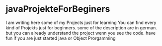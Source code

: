 # javaProjekteForBeginers
I am writing here some of my Projects just for learning 
You can find every kind of Projekts just for beginners. some of the description are in german. but you can already understand the project wenn you see the code.
have fun if you are just started java or Object Prorgamming
